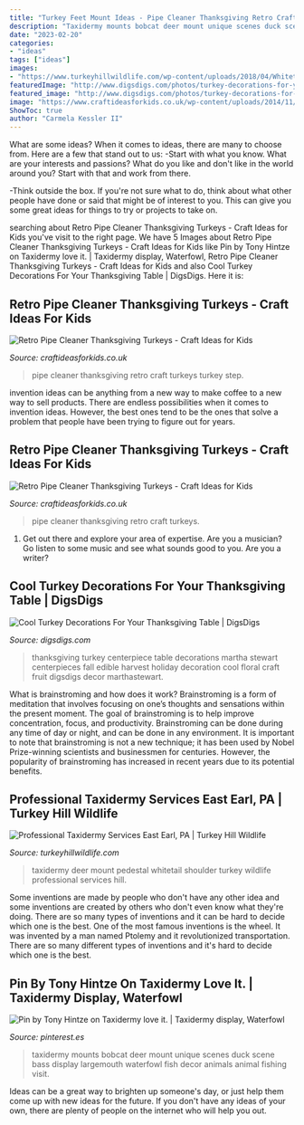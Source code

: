 ```yaml
---
title: "Turkey Feet Mount Ideas - Pipe Cleaner Thanksgiving Retro Craft Turkeys"
description: "Taxidermy mounts bobcat deer mount unique scenes duck scene bass display largemouth waterfowl fish decor animals animal fishing visit"
date: "2023-02-20"
categories:
- "ideas"
tags: ["ideas"]
images:
- "https://www.turkeyhillwildlife.com/wp-content/uploads/2018/04/Whitetail-Deer-pedestal-mount-taxidermy-with-Cabinet-Deer-shoulder-mount-Mounted-deer-Deer-Taxidermy-1-683x1024.jpg"
featuredImage: "http://www.digsdigs.com/photos/turkey-decorations-for-your-thanksgiving-table-1.jpg"
featured_image: "http://www.digsdigs.com/photos/turkey-decorations-for-your-thanksgiving-table-1.jpg"
image: "https://www.craftideasforkids.co.uk/wp-content/uploads/2014/11/Retro-Pipe-Cleaner-Thanksgiving-Turkey-4.jpg"
ShowToc: true
author: "Carmela Kessler II"
---
```



What are some ideas?
When it comes to ideas, there are many to choose from. Here are a few that stand out to us:
-Start with what you know. What are your interests and passions? What do you like and don't like in the world around you? Start with that and work from there.

-Think outside the box. If you're not sure what to do, think about what other people have done or said that might be of interest to you. This can give you some great ideas for things to try or projects to take on.

	

		
searching about Retro Pipe Cleaner Thanksgiving Turkeys - Craft Ideas for Kids you've visit to the right page. We have 5 Images about Retro Pipe Cleaner Thanksgiving Turkeys - Craft Ideas for Kids like Pin by Tony Hintze on Taxidermy love it. | Taxidermy display, Waterfowl, Retro Pipe Cleaner Thanksgiving Turkeys - Craft Ideas for Kids and also Cool Turkey Decorations For Your Thanksgiving Table | DigsDigs. Here it is:
		
    
## Retro Pipe Cleaner Thanksgiving Turkeys - Craft Ideas For Kids

<img loading=lazy src="https://www.craftideasforkids.co.uk/wp-content/uploads/2014/11/Retro-Pipe-Cleaner-Thanksgiving-Turkey-4.jpg" onerror="this.onerror=null;this.src='https://tse4.mm.bing.net/th?id=OIP.5kHpUHWqgnqCNZu9XPctJgHaFj&amp;pid=15.1';" alt="Retro Pipe Cleaner Thanksgiving Turkeys - Craft Ideas for Kids">

_Source: craftideasforkids.co.uk_

>pipe cleaner thanksgiving retro craft turkeys turkey step. 

	

invention ideas can be anything from a new way to make coffee to a new way to sell products. There are endless possibilities when it comes to invention ideas. However, the best ones tend to be the ones that solve a problem that people have been trying to figure out for years.

    
## Retro Pipe Cleaner Thanksgiving Turkeys - Craft Ideas For Kids

<img loading=lazy src="https://www.craftideasforkids.co.uk/wp-content/uploads/2014/11/Retro-Pipe-Cleaner-Thanksgiving-Turkey-5.jpg" onerror="this.onerror=null;this.src='https://tse4.mm.bing.net/th?id=OIP.BBLf275gbi8AImyqSfjfKQHaFj&amp;pid=15.1';" alt="Retro Pipe Cleaner Thanksgiving Turkeys - Craft Ideas for Kids">

_Source: craftideasforkids.co.uk_

>pipe cleaner thanksgiving retro craft turkeys. 

	

1. Get out there and explore your area of expertise. Are you a musician? Go listen to some music and see what sounds good to you. Are you a writer?

    
## Cool Turkey Decorations For Your Thanksgiving Table | DigsDigs

<img loading=lazy src="http://www.digsdigs.com/photos/turkey-decorations-for-your-thanksgiving-table-1.jpg" onerror="this.onerror=null;this.src='https://tse2.mm.bing.net/th?id=OIP.r1UbCE0Qv9WwJ5-svtsEBAHaJP&amp;pid=15.1';" alt="Cool Turkey Decorations For Your Thanksgiving Table | DigsDigs">

_Source: digsdigs.com_

>thanksgiving turkey centerpiece table decorations martha stewart centerpieces fall edible harvest holiday decoration cool floral craft fruit digsdigs decor marthastewart. 

	

What is brainstroming and how does it work?
Brainstroming is a form of meditation that involves focusing on one’s thoughts and sensations within the present moment. The goal of brainstroming is to help improve concentration, focus, and productivity. Brainstroming can be done during any time of day or night, and can be done in any environment. It is important to note that brainstroming is not a new technique; it has been used by Nobel Prize-winning scientists and businessmen for centuries. However, the popularity of brainstroming has increased in recent years due to its potential benefits.

    
## Professional Taxidermy Services East Earl, PA | Turkey Hill Wildlife

<img loading=lazy src="https://www.turkeyhillwildlife.com/wp-content/uploads/2018/04/Whitetail-Deer-pedestal-mount-taxidermy-with-Cabinet-Deer-shoulder-mount-Mounted-deer-Deer-Taxidermy-1-683x1024.jpg" onerror="this.onerror=null;this.src='https://tse3.mm.bing.net/th?id=OIP.xBBZDXUxhJwSnKDm7zKIpQHaLG&amp;pid=15.1';" alt="Professional Taxidermy Services East Earl, PA | Turkey Hill Wildlife">

_Source: turkeyhillwildlife.com_

>taxidermy deer mount pedestal whitetail shoulder turkey wildlife professional services hill. 

	

Some inventions are made by people who don't have any other idea and some inventions are created by others who don't even know what they're doing. There are so many types of inventions and it can be hard to decide which one is the best. One of the most famous inventions is the wheel. It was invented by a man named Ptolemy and it revolutionized transportation. There are so many different types of inventions and it's hard to decide which one is the best.

    
## Pin By Tony Hintze On Taxidermy Love It. | Taxidermy Display, Waterfowl

<img loading=lazy src="https://i.pinimg.com/736x/18/70/60/187060535cf37123fcc6cfdd3894e9f1--deer-mounts-bobcat-mounts.jpg" onerror="this.onerror=null;this.src='https://tse4.mm.bing.net/th?id=OIP.ThA8TrDqwuXPzd4igf3n7AHaFh&amp;pid=15.1';" alt="Pin by Tony Hintze on Taxidermy love it. | Taxidermy display, Waterfowl">

_Source: pinterest.es_

>taxidermy mounts bobcat deer mount unique scenes duck scene bass display largemouth waterfowl fish decor animals animal fishing visit. 

	

Ideas can be a great way to brighten up someone's day, or just help them come up with new ideas for the future. If you don't have any ideas of your own, there are plenty of people on the internet who will help you out.

